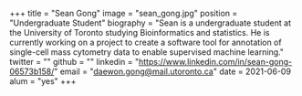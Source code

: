+++
title = "Sean Gong"
image = "sean_gong.jpg"
position = "Undergraduate Student"
biography = "Sean is a undergraduate student at the University of Toronto studying Bioinformatics and statistics. He is currently working on a project to create a software tool for annotation of single-cell mass cytometry data to enable supervised machine learning."
twitter = ""
github = ""
linkedin = "https://www.linkedin.com/in/sean-gong-06573b158/"
email = "daewon.gong@mail.utoronto.ca"
date = 2021-06-09
alum = "yes"
+++